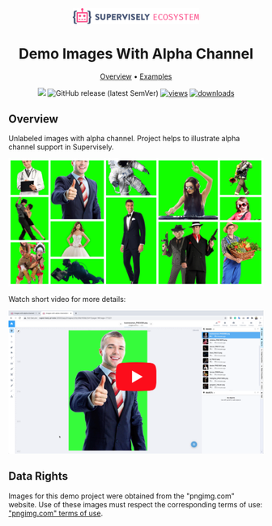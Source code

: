 <div align="center" markdown> 

<img src="media/eco.png" width="250" /> <br>

# Demo Images With Alpha Channel

<p align="center">

  <a href="#overview">Overview</a> •
  <a href="#examples">Examples</a>
</p>

[![](https://img.shields.io/badge/slack-chat-green.svg?logo=slack)](https://supervise.ly/slack) 
![GitHub release (latest SemVer)](https://img.shields.io/github/v/release/supervisely-ecosystem/images-with-alpha-channel)
[![views](https://app.supervise.ly/img/badges/views/supervisely-ecosystem/images-with-alpha-channel.png)](https://supervise.ly)
[![downloads](https://app.supervise.ly/img/badges/downloads/supervisely-ecosystem/images-with-alpha-channel.png)](https://supervise.ly)

</div>


## Overview 

Unlabeled images with alpha channel. Project helps to illustrate alpha channel support in Supervisely.

![](media/o.png)


Watch short video for more details:

<a data-key="sly-embeded-video-link" href="https://youtu.be/KQ3Ix3Uhdf0" data-video-code="KQ3Ix3Uhdf0">
    <img src="media/d.png" alt="SLY_EMBEDED_VIDEO_LINK"  style="max-width:100%;">
</a>


## Data Rights
Images for this demo project were obtained from the "pngimg.com" website. Use of these images must respect the corresponding terms of use: ["pngimg.com" terms of use](http://pngimg.com/license).
